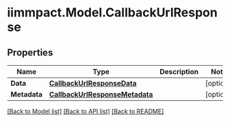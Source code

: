 # iimmpact.Model.CallbackUrlResponse
## Properties

Name | Type | Description | Notes
------------ | ------------- | ------------- | -------------
**Data** | [**CallbackUrlResponseData**](CallbackUrlResponseData.md) |  | [optional] 
**Metadata** | [**CallbackUrlResponseMetadata**](CallbackUrlResponseMetadata.md) |  | [optional] 

[[Back to Model list]](../README.md#documentation-for-models) [[Back to API list]](../README.md#documentation-for-api-endpoints) [[Back to README]](../README.md)


